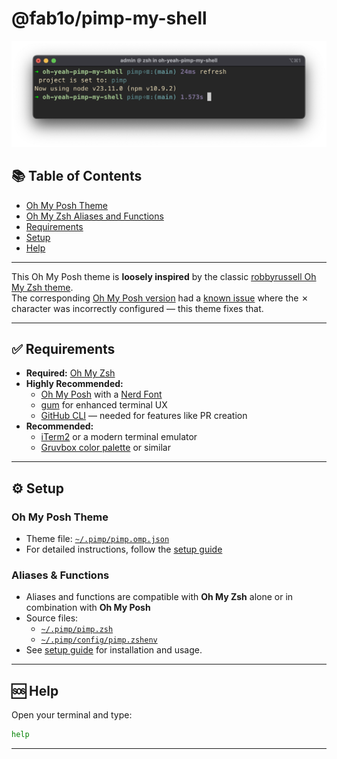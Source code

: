 # @fab1o/pimp-my-shell

![Theme Screenshot](doc/assets/prompt.png)

## 📚 Table of Contents

- [Oh My Posh Theme](#oh-my-posh-theme)
- [Oh My Zsh Aliases and Functions](#aliases--functions)
- [Requirements](#requirements)
- [Setup](#setup)
- [Help](#help)

---

This Oh My Posh theme is **loosely inspired** by the classic [robbyrussell Oh My Zsh theme](https://ohmyz.sh/).  
The corresponding [Oh My Posh version](https://ohmyposh.dev/docs/themes#robbyrussell) had a [known issue](https://github.com/JanDeDobbeleer/pimp-my-shell/issues/6204) where the ✗ character was incorrectly configured — this theme fixes that.

---

## ✅ Requirements

- **Required:** [Oh My Zsh](https://ohmyz.sh/)
- **Highly Recommended:**
  - [Oh My Posh](https://ohmyposh.dev/) with a [Nerd Font](https://ohmyposh.dev/docs/installation/fonts)
  - [gum](https://github.com/charmbracelet/gum) for enhanced terminal UX
  - [GitHub CLI](https://github.com/cli/cli) — needed for features like PR creation
- **Recommended:**
  - [iTerm2](https://iterm2.com/) or a modern terminal emulator
  - [Gruvbox color palette](https://github.com/herrbischoff/iterm2-gruvbox) or similar

---

## ⚙️ Setup

### Oh My Posh Theme

- Theme file: [`~/.pimp/pimp.omp.json`](dist/pimp.omp.json)  
- For detailed instructions, follow the [setup guide](doc/setup.md)

### Aliases & Functions

- Aliases and functions are compatible with **Oh My Zsh** alone or in combination with **Oh My Posh**
- Source files:
  - [`~/.pimp/pimp.zsh`](dist/pimp.zsh)
  - [`~/.pimp/config/pimp.zshenv`](dist/config/pimp.zshenv)
- See [setup guide](doc/setup.md) for installation and usage.

---

## 🆘 Help

Open your terminal and type:

```sh
help
```

---
